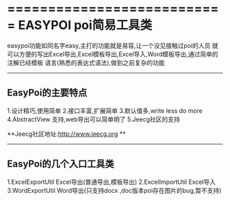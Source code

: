 ===========================
EASYPOI poi简易工具类
===========================
 easypoi功能如同名字easy,主打的功能就是易容,让一个没见接触过poi的人员
就可以方便的写出Excel导出,Excel模板导出,Excel导入,Word模板导出,通过简单的注解已经模板
语言(熟悉的表达式语法),做到之前复杂的功能

---------------------------
EasyPoi的主要特点
--------------------------
1.设计精巧,使用简单
2.接口丰富,扩展简单
3.默认值多,write less do more
4.AbstractView 支持,web导出可以简单明了
5.Jeecg社区的支持


**Jeecg社区地址:http://www.jeecg.org **

---------------------------
EasyPoi的几个入口工具类
---------------------------

1.ExcelExportUtil Excel导出(普通导出,模板导出)
2.ExcelImportUtil Excel导入
3.WordExportUtil Word导出(只支持docx ,doc版本poi存在图片的bug,暂不支持)


